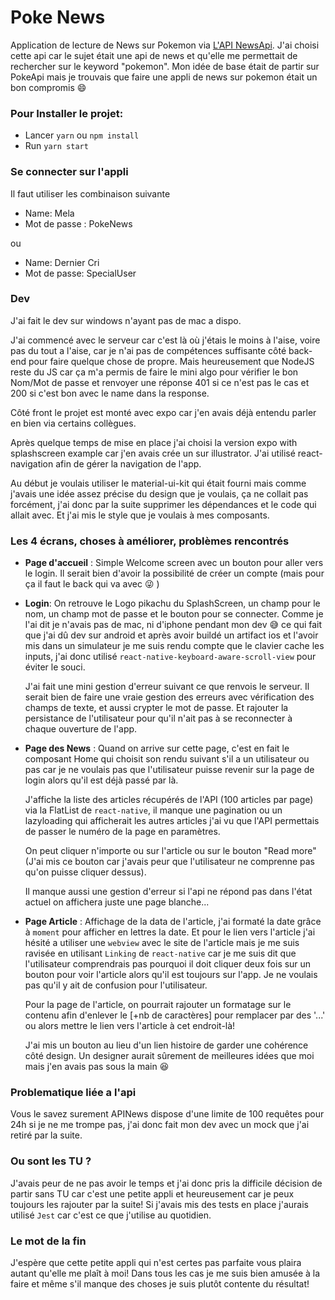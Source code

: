 # Poke News #
Application de lecture de News sur Pokemon via [L'API NewsApi](https://newsapi.org/). 
J'ai choisi cette api car le sujet était une api de news et qu'elle me permettait de rechercher sur le keyword 
"pokemon". Mon idée de base était de partir sur PokeApi mais je trouvais que faire une appli de news sur pokemon était 
un bon compromis 😄

### Pour Installer le projet: 
- Lancer `yarn` ou `npm install`
- Run `yarn start`

### Se connecter sur l'appli
Il faut utiliser les combinaison suivante 
- Name: Mela 
- Mot de passe : PokeNews

ou

- Name: Dernier Cri
- Mot de passe: SpecialUser

### Dev
J'ai fait le dev sur windows n'ayant pas de mac a dispo.

J'ai commencé avec le serveur car c'est là où j'étais le moins à l'aise, voire pas du tout a l'aise, car je n'ai pas
de compétences suffisante côté back-end pour faire quelque chose de propre. 
Mais heureusement que NodeJS reste du JS car ça m'a permis de faire le mini algo pour vérifier le bon Nom/Mot de passe
et renvoyer une réponse 401 si ce n'est pas le cas et 200 si c'est bon avec le name dans la response.


Côté front le projet est monté avec expo car j'en avais déjà entendu parler en bien via certains collègues.

Après quelque temps de mise en place j'ai choisi la version expo with splashscreen example car j'en avais crée un sur
illustrator.
J'ai utilisé react-navigation afin de gérer la navigation de l'app. 

Au début je voulais utiliser le material-ui-kit qui était fourni mais comme j'avais une idée assez précise du design 
que je voulais, ça ne collait pas forcément, j'ai donc par la suite supprimer les dépendances et le code qui allait
avec. Et j'ai mis le style que je voulais à mes composants.


### Les 4 écrans, choses à améliorer, problèmes rencontrés
- **Page d'accueil** : Simple Welcome screen avec un bouton pour aller vers le login. Il serait bien d'avoir la 
    possibilité de créer un compte (mais pour ça il faut le back qui va avec 😜 )
  
  
- **Login**: On retrouve le Logo pikachu du SplashScreen, un champ pour le nom, un champ mot de passe
    et le bouton pour se connecter. Comme je l'ai dit je n'avais pas de mac, ni d'iphone pendant mon dev 😅
    ce qui fait que j'ai dû dev sur android et après avoir buildé un artifact ios et l'avoir mis dans un simulateur je me 
    suis rendu compte que le clavier cache les inputs, j'ai donc utilisé `react-native-keyboard-aware-scroll-view` 
    pour éviter le souci. 
  
    J'ai fait une mini gestion d'erreur suivant ce que renvois le serveur. Il serait bien de faire
    une vraie gestion des erreurs avec vérification des champs de texte, et aussi crypter le mot de passe. Et rajouter
    la persistance de l'utilisateur pour qu'il n'ait pas à se reconnecter à chaque ouverture de l'app.
  

- **Page des News** : Quand on arrive sur cette page, c'est en fait le composant Home qui choisit son rendu suivant s'il a
    un utilisateur ou pas car je ne voulais pas que l'utilisateur puisse revenir sur la page de login alors qu'il est 
    déjà passé par là.
  
    J'affiche la liste des articles récupérés de l'API (100 articles par page) via la FlatList de `react-native`,
    il manque une pagination ou un lazyloading qui afficherait les autres articles j'ai vu que l'API permettais
    de passer le numéro de la page en paramètres.
  
    On peut cliquer n'importe ou sur l'article ou sur le bouton "Read more" (J'ai mis ce bouton car j'avais peur que
    l'utilisateur ne comprenne pas qu'on puisse cliquer dessus).
    
    Il manque aussi une gestion d'erreur si l'api ne répond pas dans l'état actuel on affichera juste une page blanche...
  

- **Page Article** : Affichage de la data de l'article, j'ai formaté la date grâce à `moment` pour afficher en lettres
    la date. Et pour le lien vers l'article j'ai hésité a utiliser une `webview` avec le site de l'article mais
    je me suis ravisée en utilisant `Linking` de `react-native` car je me suis dit que l'utilisateur comprendrais pas
    pourquoi il doit cliquer deux fois sur un bouton pour voir l'article alors qu'il est toujours sur l'app. 
    Je ne voulais pas qu'il y ait de confusion pour l'utilisateur. 
  
    Pour la page de l'article, on pourrait rajouter un formatage sur le contenu afin d'enlever le [+nb de caractères]
    pour remplacer par des '...' ou alors mettre le lien vers l'article à cet endroit-là! 
    
    J'ai mis un bouton au lieu d'un lien histoire de garder une cohérence côté design. Un designer aurait sûrement de meilleures idées
    que moi mais j'en avais pas sous la main 😆

### Problematique liée a l'api
Vous le savez surement APINews dispose d'une limite de 100 requêtes pour 24h si je ne me trompe pas, j'ai donc fait
mon dev avec un mock que j'ai retiré par la suite.  

### Ou sont les TU ?
J'avais peur de ne pas avoir le temps et j'ai donc pris la difficile décision de partir sans TU car c'est une petite
appli et heureusement car je peux toujours les rajouter par la suite! Si j'avais mis des tests en place j'aurais
utilisé `Jest` car c'est ce que j'utilise au quotidien.  

### Le mot de la fin
J'espère que cette petite appli qui n'est certes pas parfaite vous plaira autant qu'elle me plaît à moi! 
Dans tous les cas je me suis bien amusée à la faire et même s'il manque des choses je suis plutôt contente du résultat!

